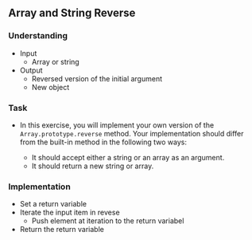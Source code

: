 ## Array and String Reverse

### Understanding
- Input
  + Array or string
- Output
  + Reversed version of the initial argument
  + New object

### Task
- In this exercise, you will implement your own version of the `Array.prototype.reverse` method. Your implementation should differ from the built-in method in the following two ways:

  + It should accept either a string or an array as an argument.
  + It should return a new string or array.

### Implementation
- Set a return variable
- Iterate the input item in revese
  + Push element at iteration to the return variabel
- Return the return variable